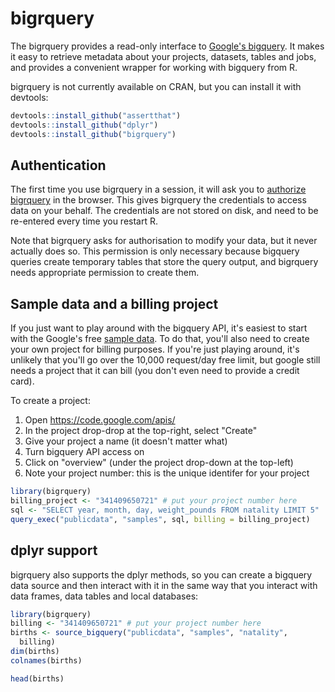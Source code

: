 # bigrquery

The bigrquery provides a read-only interface to [Google's bigquery](https://developers.google.com/bigquery/). It makes it easy to retrieve metadata about your projects, datasets, tables and jobs, and provides a convenient wrapper for working with bigquery from R.

bigrquery is not currently available on CRAN, but you can install it with devtools:

```R
devtools::install_github("assertthat")
devtools::install_github("dplyr")
devtools::install_github("bigrquery")
```

## Authentication

The first time you use bigrquery in a session, it will ask you to [authorize bigrquery](https://developers.google.com/bigquery/authorization) in the browser. This gives bigrquery the credentials to access data on your behalf. The credentials are not stored on disk, and need to be re-entered every time you restart R.

Note that bigrquery asks for authorisation to modify your data, but it never actually does so. This permission is only necessary because bigquery queries create temporary tables that store the query output, and bigrquery needs appropriate permission to create them.

## Sample data and a billing project

If you just want to play around with the bigquery API, it's easiest to start with the Google's free [sample data](https://developers.google.com/bigquery/docs/sample-tables). To do that, you'll also need to create your own project for billing purposes. If you're just playing around, it's unlikely that you'll go over the 10,000 request/day free limit, but google still needs a project that it can bill (you don't even need to provide a credit card).

To create a project:

1. Open https://code.google.com/apis/
2. In the project drop-drop at the top-right, select "Create"
3. Give your project a name (it doesn't matter what)
4. Turn bigquery API access on 
5. Click on "overview" (under the project drop-down at the top-left)
6. Note your project number: this is the unique identifer for your project

```R
library(bigrquery)
billing_project <- "341409650721" # put your project number here
sql <- "SELECT year, month, day, weight_pounds FROM natality LIMIT 5"
query_exec("publicdata", "samples", sql, billing = billing_project)
```

## dplyr support

bigrquery also supports the dplyr methods, so you can create a bigquery data source and then interact with it in the same way that you interact with data frames, data tables and local databases:

```R
library(bigrquery)
billing <- "341409650721" # put your project number here
births <- source_bigquery("publicdata", "samples", "natality", 
  billing)
dim(births)
colnames(births)

head(births)
```